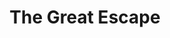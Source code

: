 ---
layout: festival
title: The Great Escape
description: Brighton (UK)
description2: 9-11 MAY 2019
categories: festivals
photo: Mike Massaro

facebook_url: https://www.facebook.com/lovaalvildemusic/
instagram_url: https://www.instagram.com/lovaalvilde/
twitter_url: https://twitter.com/lovaalvilde/

youtubeId1: te4L-fpqdBs
youtubeId2: LA-O4m3ANWo
youtubeId3: HvQiqXsDfJ4

image: assets/images/tge.jpg
---